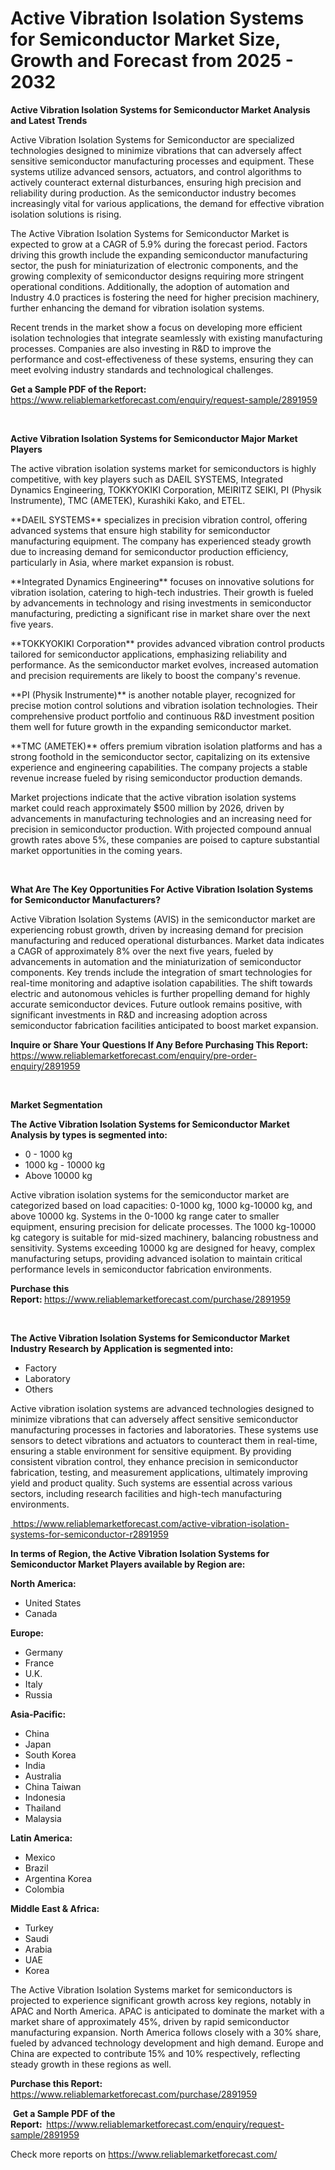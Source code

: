 <p><h1>Active Vibration Isolation Systems for Semiconductor Market Size, Growth and Forecast from 2025 - 2032</h1></p><p><strong>Active Vibration Isolation Systems for Semiconductor Market Analysis and Latest Trends</strong></p>
<p><p>Active Vibration Isolation Systems for Semiconductor are specialized technologies designed to minimize vibrations that can adversely affect sensitive semiconductor manufacturing processes and equipment. These systems utilize advanced sensors, actuators, and control algorithms to actively counteract external disturbances, ensuring high precision and reliability during production. As the semiconductor industry becomes increasingly vital for various applications, the demand for effective vibration isolation solutions is rising.</p><p>The Active Vibration Isolation Systems for Semiconductor Market is expected to grow at a CAGR of 5.9% during the forecast period. Factors driving this growth include the expanding semiconductor manufacturing sector, the push for miniaturization of electronic components, and the growing complexity of semiconductor designs requiring more stringent operational conditions. Additionally, the adoption of automation and Industry 4.0 practices is fostering the need for higher precision machinery, further enhancing the demand for vibration isolation systems.</p><p>Recent trends in the market show a focus on developing more efficient isolation technologies that integrate seamlessly with existing manufacturing processes. Companies are also investing in R&D to improve the performance and cost-effectiveness of these systems, ensuring they can meet evolving industry standards and technological challenges.</p></p>
<p><strong>Get a Sample PDF of the Report:&nbsp;</strong> <a href="https://www.reliablemarketforecast.com/enquiry/request-sample/2891959?utm_campaign=3197&utm_medium=2&utm_source=Github&utm_content=ia&utm_term=14032025&utm_id=active-vibration-isolation-systems-for-semiconductor">https://www.reliablemarketforecast.com/enquiry/request-sample/2891959</a></p>
<p>&nbsp;</p>
<p><strong>Active Vibration Isolation Systems for Semiconductor Major Market Players</strong></p>
<p><p>The active vibration isolation systems market for semiconductors is highly competitive, with key players such as DAEIL SYSTEMS, Integrated Dynamics Engineering, TOKKYOKIKI Corporation, MEIRITZ SEIKI, PI (Physik Instrumente), TMC (AMETEK), Kurashiki Kako, and ETEL.</p><p>**DAEIL SYSTEMS** specializes in precision vibration control, offering advanced systems that ensure high stability for semiconductor manufacturing equipment. The company has experienced steady growth due to increasing demand for semiconductor production efficiency, particularly in Asia, where market expansion is robust.</p><p>**Integrated Dynamics Engineering** focuses on innovative solutions for vibration isolation, catering to high-tech industries. Their growth is fueled by advancements in technology and rising investments in semiconductor manufacturing, predicting a significant rise in market share over the next five years.</p><p>**TOKKYOKIKI Corporation** provides advanced vibration control products tailored for semiconductor applications, emphasizing reliability and performance. As the semiconductor market evolves, increased automation and precision requirements are likely to boost the company's revenue.</p><p>**PI (Physik Instrumente)** is another notable player, recognized for precise motion control solutions and vibration isolation technologies. Their comprehensive product portfolio and continuous R&D investment position them well for future growth in the expanding semiconductor market.</p><p>**TMC (AMETEK)** offers premium vibration isolation platforms and has a strong foothold in the semiconductor sector, capitalizing on its extensive experience and engineering capabilities. The company projects a stable revenue increase fueled by rising semiconductor production demands.</p><p>Market projections indicate that the active vibration isolation systems market could reach approximately $500 million by 2026, driven by advancements in manufacturing technologies and an increasing need for precision in semiconductor production. With projected compound annual growth rates above 5%, these companies are poised to capture substantial market opportunities in the coming years.</p></p>
<p>&nbsp;</p>
<p><strong>What Are The Key Opportunities For Active Vibration Isolation Systems for Semiconductor Manufacturers?</strong></p>
<p><p>Active Vibration Isolation Systems (AVIS) in the semiconductor market are experiencing robust growth, driven by increasing demand for precision manufacturing and reduced operational disturbances. Market data indicates a CAGR of approximately 8% over the next five years, fueled by advancements in automation and the miniaturization of semiconductor components. Key trends include the integration of smart technologies for real-time monitoring and adaptive isolation capabilities. The shift towards electric and autonomous vehicles is further propelling demand for highly accurate semiconductor devices. Future outlook remains positive, with significant investments in R&D and increasing adoption across semiconductor fabrication facilities anticipated to boost market expansion.</p></p>
<p><strong>Inquire or Share Your Questions If Any Before Purchasing This Report:</strong> <a href="https://www.reliablemarketforecast.com/enquiry/pre-order-enquiry/2891959?utm_campaign=3197&utm_medium=2&utm_source=Github&utm_content=ia&utm_term=14032025&utm_id=active-vibration-isolation-systems-for-semiconductor">https://www.reliablemarketforecast.com/enquiry/pre-order-enquiry/2891959</a></p>
<p>&nbsp;</p>
<p><strong>Market Segmentation</strong></p>
<p><strong>The Active Vibration Isolation Systems for Semiconductor Market Analysis by types is segmented into:</strong></p>
<p><ul><li>0 - 1000 kg</li><li>1000 kg - 10000 kg</li><li>Above 10000 kg</li></ul></p>
<p><p>Active vibration isolation systems for the semiconductor market are categorized based on load capacities: 0-1000 kg, 1000 kg-10000 kg, and above 10000 kg. Systems in the 0-1000 kg range cater to smaller equipment, ensuring precision for delicate processes. The 1000 kg-10000 kg category is suitable for mid-sized machinery, balancing robustness and sensitivity. Systems exceeding 10000 kg are designed for heavy, complex manufacturing setups, providing advanced isolation to maintain critical performance levels in semiconductor fabrication environments.</p></p>
<p><strong>Purchase this Report:&nbsp;</strong><a href="https://www.reliablemarketforecast.com/purchase/2891959?utm_campaign=3197&utm_medium=2&utm_source=Github&utm_content=ia&utm_term=14032025&utm_id=active-vibration-isolation-systems-for-semiconductor">https://www.reliablemarketforecast.com/purchase/2891959</a></p>
<p>&nbsp;</p>
<p><strong>The Active Vibration Isolation Systems for Semiconductor Market Industry Research by Application is segmented into:</strong></p>
<p><ul><li>Factory</li><li>Laboratory</li><li>Others</li></ul></p>
<p><p>Active vibration isolation systems are advanced technologies designed to minimize vibrations that can adversely affect sensitive semiconductor manufacturing processes in factories and laboratories. These systems use sensors to detect vibrations and actuators to counteract them in real-time, ensuring a stable environment for sensitive equipment. By providing consistent vibration control, they enhance precision in semiconductor fabrication, testing, and measurement applications, ultimately improving yield and product quality. Such systems are essential across various sectors, including research facilities and high-tech manufacturing environments.</p></p>
<p><a href="https://www.reliablemarketforecast.com/active-vibration-isolation-systems-for-semiconductor-r2891959?utm_campaign=3197&utm_medium=2&utm_source=Github&utm_content=ia&utm_term=14032025&utm_id=active-vibration-isolation-systems-for-semiconductor">&nbsp;https://www.reliablemarketforecast.com/active-vibration-isolation-systems-for-semiconductor-r2891959</a></p>
<p><strong>In terms of Region, the Active Vibration Isolation Systems for Semiconductor Market Players available by Region are:</strong></p>
<p>
    <p> <strong> North America: </strong>
        <ul>
            <li>United States</li>
            <li>Canada</li>
        </ul>
        </p> 
    <p> <strong> Europe: </strong>
        <ul>
            <li>Germany</li>
            <li>France</li>
            <li>U.K.</li>
            <li>Italy</li>
            <li>Russia</li>
        </ul>
        </p> 
    <p> <strong> Asia-Pacific: </strong>
        <ul>
            <li>China</li>
            <li>Japan</li>
            <li>South Korea</li>
            <li>India</li>
            <li>Australia</li>
            <li>China Taiwan</li>
            <li>Indonesia</li>
            <li>Thailand</li>
            <li>Malaysia</li>
        </ul>
        </p> 
    <p> <strong> Latin America: </strong>
        <ul>
            <li>Mexico</li>
            <li>Brazil</li>
            <li>Argentina Korea</li>
            <li>Colombia</li>
        </ul>
        </p> 
    <p> <strong> Middle East & Africa: </strong>
        <ul>
            <li>Turkey</li>
            <li>Saudi</li>
            <li>Arabia</li>
            <li>UAE</li>
            <li>Korea</li>
        </ul>
    </p>
    </p>
<p><p>The Active Vibration Isolation Systems market for semiconductors is projected to experience significant growth across key regions, notably in APAC and North America. APAC is anticipated to dominate the market with a market share of approximately 45%, driven by rapid semiconductor manufacturing expansion. North America follows closely with a 30% share, fueled by advanced technology development and high demand. Europe and China are expected to contribute 15% and 10% respectively, reflecting steady growth in these regions as well.</p></p>
<p><strong>Purchase this Report: </strong><a href="https://www.reliablemarketforecast.com/purchase/2891959?utm_campaign=3197&utm_medium=2&utm_source=Github&utm_content=ia&utm_term=14032025&utm_id=active-vibration-isolation-systems-for-semiconductor">https://www.reliablemarketforecast.com/purchase/2891959</a></p>
<p>&nbsp;<strong>Get a Sample PDF of the Report:&nbsp;&nbsp;</strong><a href="https://www.reliablemarketforecast.com/enquiry/request-sample/2891959?utm_campaign=3197&utm_medium=2&utm_source=Github&utm_content=ia&utm_term=14032025&utm_id=active-vibration-isolation-systems-for-semiconductor">https://www.reliablemarketforecast.com/enquiry/request-sample/2891959</a></p>
<p><strong></strong></p>
<p>Check more reports on <a href="https://www.reliablemarketforecast.com/?utm_campaign=3197&utm_medium=2&utm_source=Github&utm_content=ia&utm_term=14032025&utm_id=active-vibration-isolation-systems-for-semiconductor">https://www.reliablemarketforecast.com/</a></p>